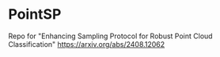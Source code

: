 # PointSP
Repo for "Enhancing Sampling Protocol for Robust Point Cloud Classification" https://arxiv.org/abs/2408.12062
